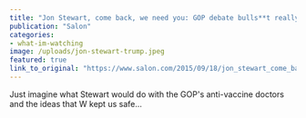 ```yaml
---
title: "Jon Stewart, come back, we need you: GOP debate bulls**t really does need eviscerating"
publication: "Salon"
categories: 
- what-im-watching
image: /uploads/jon-stewart-trump.jpeg
featured: true
link_to_original: "https://www.salon.com/2015/09/18/jon_stewart_come_back_we_need_you_gop_debate_bullst_really_does_need_eviscerating/"
---
```

Just imagine what Stewart would do with the GOP's anti-vaccine doctors and the ideas that W kept us safe...